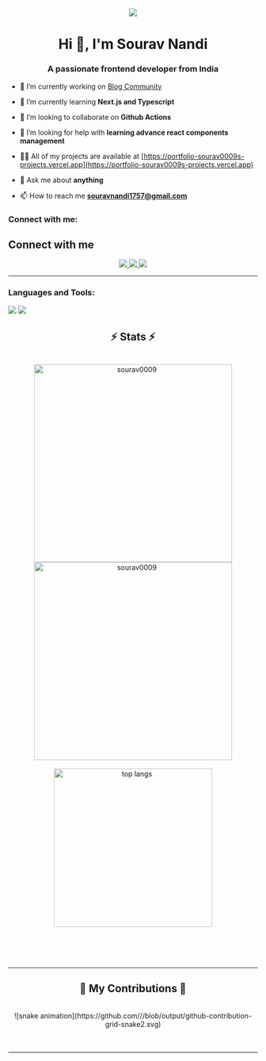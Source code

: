 
<h1 align="center">
    <img src="https://readme-typing-svg.herokuapp.com/?font=Righteous&size=35&center=true&vCenter=true&width=500&height=70&duration=4000&lines=Hi+There!+👋;+I'm+Sourav+Nandi;+Frontend+developer;+Open+source+contributor;+from+India❤️" />
</h1>

<h1 align="center">Hi 👋, I'm Sourav Nandi</h1>
<h3 align="center">A passionate frontend developer from India</h3>

- 🔭 I’m currently working on [Blog Community](https://github.com/sourav0009/BlogApplaction)

- 🌱 I’m currently learning **Next.js and Typescript**

- 👯 I’m looking to collaborate on **Github Actions**

- 🤝 I’m looking for help with **learning advance react components management**

- 👨‍💻 All of my projects are available at [https://portfolio-sourav0009s-projects.vercel.app](https://portfolio-sourav0009s-projects.vercel.app)

- 💬 Ask me about **anything**

- 📫 How to reach me **souravnandi1757@gmail.com**

<h3 align="left">Connect with me:</h3>
<p align="left">
</p>



<div align="center"> 
<h2 align="left">Connect with me</h2>
  <a href="mailto:rg37090@gmail.com">
    <img src="https://img.shields.io/badge/Gmail-333333?style=for-the-badge&logo=gmail&logoColor=red" />
  </a>
  <a href="https://www.linkedin.com/in/mukesh-gupta-0299b628a" target="_blank">
    <img src="https://img.shields.io/badge/LinkedIn-0077B5?style=for-the-badge&logo=linkedin&logoColor=white" target="_blank" />
  </a>
  <a href="https://personal-portfolio-website-five-blue.vercel.app" target="_blank">
     <img src="https://img.shields.io/badge/Portfolio-FF5722?style=for-the-badge&logo=todoist&logoColor=white" target="_blank" /> <!-- sqlite, safari, google-chrome are other good icon options -->
  </a>
</div>

 <hr/>

<h3 align="left">Languages and Tools:</h3>


<div>
  <img src="https://skillicons.dev/icons?i=javascript,python,c," />
<img src="https://skillicons.dev/icons?i=nextjs,react,typescript,tailwind,bootstrap,html,css,vite" />
</div>

<h2 align="center">⚡ Stats ⚡</h2>
<br>
<div align=center>
    <img width=400 align="center" src="https://github-readme-streak-stats.herokuapp.com/?user=sourav0009&theme=react" alt="sourav0009" />
    <img width=400 align="center" src="https://github-readme-stats.vercel.app/api?username=sourav0009&count_private=true&show_icons=true&theme=react&rank_icon=github&border_radius=10" alt="sourav0009" />
    <br/>
    <br/>
    <img width=320 align="center" src="https://github-readme-stats-salesp07.vercel.app/api/top-langs/?username=sourav0009&hide=HTML&langs_count=8&layout=compact&theme=react&border_radius=10&size_weight=0.5&count_weight=0.5&exclude_repo=github-readme-stats" alt="top langs" />
</div>

<br/>
<br/>
<br/>
<br/>
<hr/>

<div align="center">
  <h2>🐍 My Contributions 🐍</h2>
  <br>
 ![snake animation](https://github.com/<seu user name>/<seu user name>/blob/output/github-contribution-grid-snake2.svg)
  <br/><br/><br/>
</div>
<hr/>
